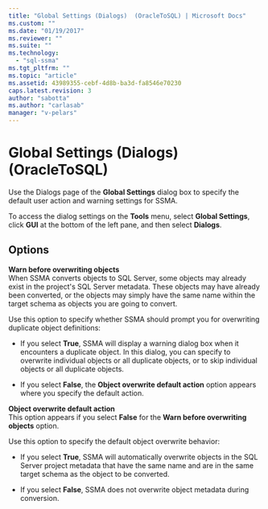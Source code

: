 ```yaml
---
title: "Global Settings (Dialogs)  (OracleToSQL) | Microsoft Docs"
ms.custom: ""
ms.date: "01/19/2017"
ms.reviewer: ""
ms.suite: ""
ms.technology: 
  - "sql-ssma"
ms.tgt_pltfrm: ""
ms.topic: "article"
ms.assetid: 43989355-cebf-4d8b-ba3d-fa8546e70230
caps.latest.revision: 3
author: "sabotta"
ms.author: "carlasab"
manager: "v-pelars"
---
```

# Global Settings (Dialogs)  (OracleToSQL)
Use the Dialogs page of the **Global Settings** dialog box to specify the default user action and warning settings for SSMA.  
  
To access the dialog settings on the **Tools** menu, select **Global Settings**, click **GUI** at the bottom of the left pane, and then select **Dialogs**.  
  
## Options  
**Warn before overwriting objects**  
When SSMA converts objects to SQL Server, some objects may already exist in the project's SQL Server metadata. These objects may have already been converted, or the objects may simply have the same name within the target schema as objects you are going to convert.  
  
Use this option to specify whether SSMA should prompt you for overwriting duplicate object definitions:  
  
-   If you select **True**, SSMA will display a warning dialog box when it encounters a duplicate object. In this dialog, you can specify to overwrite individual objects or all duplicate objects, or to skip individual objects or all duplicate objects.  
  
-   If you select **False**, the **Object overwrite default action** option appears where you specify the default action.  
  
**Object overwrite default action**  
This option appears if you select **False** for the **Warn before overwriting objects** option.  
  
Use this option to specify the default object overwrite behavior:  
  
-   If you select **True**, SSMA will automatically overwrite objects in the SQL Server project metadata that have the same name and are in the same target schema as the object to be converted.  
  
-   If you select **False**, SSMA does not overwrite object metadata during conversion.  
  
